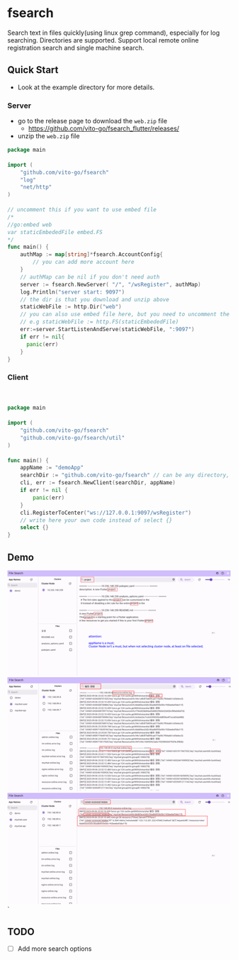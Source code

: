 # fsearch

Search text in files quickly(using linux grep command), especially for log searching. Directories are supported.
Support local remote online registration search and single machine search.

## Quick Start
- Look at the example directory for more details.
### Server
- go to the release page to download the `web.zip` file
  - https://github.com/vito-go/fsearch_flutter/releases/
- unzip the `web.zip` file
 

```go
package main

import (
	"github.com/vito-go/fsearch"
	"log"
	"net/http"
)

// uncomment this if you want to use embed file
/*
//go:embed web
var staticEmbededFile embed.FS
*/
func main() {
	authMap := map[string]*fsearch.AccountConfig{
		// you can add more account here		
	}
	// authMap can be nil if you don't need auth
	server := fsearch.NewServer( "/", "/wsRegister", authMap)
	log.Println("server start: 9097")
	// the dir is that you download and unzip above 
	staticWebFile := http.Dir("web")
	// you can also use embed file here, but you need to uncomment the code above and import embed
	// e.g staticWebFile := http.FS(staticEmbededFile)
	err:=server.StartListenAndServe(staticWebFile, ":9097")
    if err != nil{
      panic(err)
    }
}

```

### Client

```go


package main

import (
	"github.com/vito-go/fsearch"
	"github.com/vito-go/fsearch/util"
)

func main() {
	appName := "demoApp"
	searchDir := "github.com/vito-go/fsearch" // can be any directory, especially for logs/ 
	cli, err := fsearch.NewClient(searchDir, appName)
	if err != nil {
		panic(err)
	}
	cli.RegisterToCenter("ws://127.0.0.1:9097/wsRegister")
	// write here your own code instead of select {}
	select {}
}

```

## Demo

<img src="./images/fsearch.png" />
<img src="./images/fsearch1.png" />
<img src="./images/fsearch2.png" />`

## TODO
- [ ] Add more search options